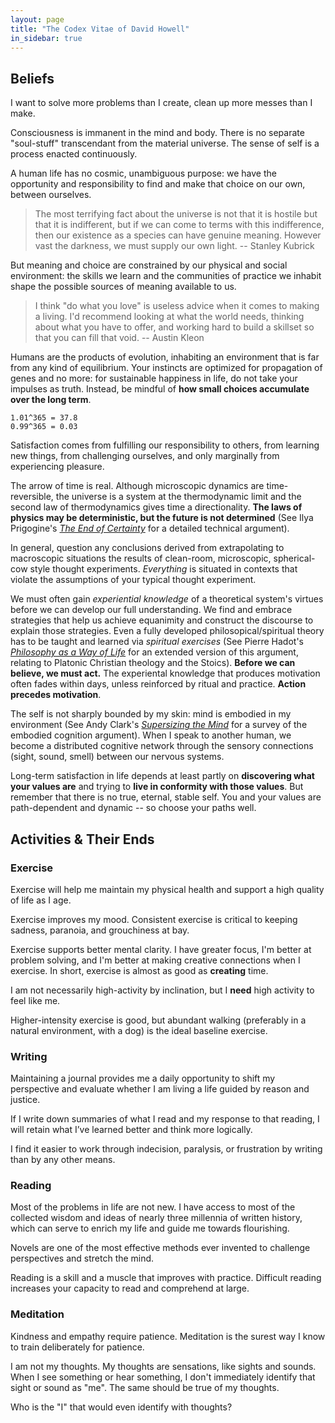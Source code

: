 ```yaml
---
layout: page
title: "The Codex Vitae of David Howell"
in_sidebar: true
---
```


## Beliefs

I want to solve more problems than I create, clean up more messes than I make.

Consciousness is immanent in the mind and body. There is no separate "soul-stuff" transcendant from the material universe. The sense of self is a process enacted continuously.

A human life has no cosmic, unambiguous purpose: we have the opportunity and responsibility to find and make that choice on our own, between ourselves.

> The most terrifying fact about the universe is not that it is hostile but that it is indifferent, but if we can come to terms with this indifference, then our existence as a species can have genuine meaning. However vast the darkness, we must supply our own light.
> -- Stanley Kubrick

But meaning and choice are constrained by our physical and social environment: the skills we learn and the communities of practice we inhabit shape the possible sources of meaning available to us.

> I think "do what you love" is useless advice when it comes to making a living. I'd recommend looking at what the world needs, thinking about what you have to offer, and working hard to build a skillset so that you can fill that void.
> -- Austin Kleon

Humans are the products of evolution, inhabiting an environment that is far from any kind of equilibrium. Your instincts are optimized for propagation of genes and no more: for sustainable happiness in life, do not take your impulses as truth. Instead, be mindful of **how small choices accumulate over the long term**.

```
1.01^365 = 37.8
0.99^365 = 0.03
```

Satisfaction comes from fulfilling our responsibility to others, from learning new things, from challenging ourselves, and only marginally from experiencing pleasure.

The arrow of time is real. Although microscopic dynamics are time-reversible, the universe is a system at the thermodynamic limit and the second law of thermodynamics gives time a directionality. **The laws of physics may be deterministic, but the future is not determined** (See Ilya Prigogine's [_The End of Certainty_][beliefs-1] for a detailed technical argument).

In general, question any conclusions derived from extrapolating to macroscopic situations the results of clean-room, microscopic, spherical-cow style thought experiments. _Everything_ is situated in contexts that violate the assumptions of your typical thought experiment.

We must often gain  _experiential knowledge_ of a theoretical system's virtues before we can develop our full understanding. We find and embrace strategies that help us achieve equanimity and construct the discourse to explain those strategies. Even a fully developed philosopical/spiritual theory has to be taught and learned via _spiritual exercises_ (See Pierre Hadot's [_Philosophy as a Way of Life_][beliefs-2] for an extended version of this argument, relating to Platonic Christian theology and the Stoics). **Before we can believe, we must act.** The experiental knowledge that produces motivation often fades within days, unless reinforced by ritual and practice. **Action precedes motivation**.

The self is not sharply bounded by my skin: mind is embodied in my environment (See Andy Clark's [_Supersizing the Mind_][beliefs-3] for a survey of the embodied cognition argument). When I speak to another human, we become a distributed cognitive network through the sensory connections (sight, sound, smell) between our nervous systems.

Long-term satisfaction in life depends at least partly on **discovering what your values are** and trying to **live in conformity with those values**. But remember that there is no true, eternal, stable self. You and your values are path-dependent and dynamic -- so choose your paths well.

[beliefs-1]: https://www.amazon.com/End-Certainty-Ilya-Prigogine/dp/0684837056/ref=sr_1_1?s=books&ie=UTF8&qid=1476041376&sr=1-1&keywords=the+end+of+certainty
[beliefs-2]: https://www.amazon.com/Philosophy-Way-Life-Spiritual-Exercises/dp/0631180338
[beliefs-3]: https://www.amazon.com/Supersizing-Mind-Embodiment-Cognitive-Philosophy/dp/0199773688/ref=sr_1_1?s=books&ie=UTF8&qid=1476041406&sr=1-1&keywords=supersizing+the+mind

## Activities & Their Ends

### Exercise

Exercise will help me maintain my physical health and support a high quality of life as I age.

Exercise improves my mood. Consistent exercise is critical to keeping sadness, paranoia, and grouchiness at bay.

Exercise supports better mental clarity. I have greater focus, I'm better at problem solving, and I'm better at making creative connections when I exercise. In short, exercise is almost as good as **creating** time.

I am not necessarily high-activity by inclination, but I **need** high activity to feel like me.

Higher-intensity exercise is good, but abundant walking (preferably in a natural environment, with a dog) is the ideal baseline exercise.

### Writing

Maintaining a journal provides me a daily opportunity to shift my perspective and evaluate whether I am living a life guided by reason and justice.

If I write down summaries of what I read and my response to that reading, I will retain what I’ve learned better and think more logically.

I find it easier to work through indecision, paralysis, or frustration by writing than by any other means.

### Reading

Most of the problems in life are not new. I have access to most of the collected wisdom and ideas of nearly three millennia of written history, which can serve to enrich my life and guide me towards flourishing.

Novels are one of the most effective methods ever invented to challenge perspectives and stretch the mind.

Reading is a skill and a muscle that improves with practice. Difficult reading increases your capacity to read and comprehend at large.

### Meditation

Kindness and empathy require patience. Meditation is the surest way I know to train deliberately for patience.

I am not my thoughts. My thoughts are sensations, like sights and sounds. When I see something or hear something, I don't immediately identify that sight or sound as "me". The same should be true of my thoughts.

Who is the "I" that would even identify with thoughts?
